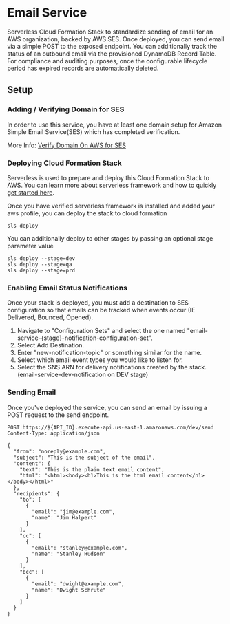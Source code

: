 # Email Service

Serverless Cloud Formation Stack to standardize sending of email for an AWS organization, backed by AWS SES. 
Once deployed, you can send email via a simple POST to the exposed endpoint. You can additionally track the status of an
outbound email via the provisioned DynamoDB Record Table. For compliance and auditing purposes, once the configurable 
lifecycle period has expired records are automatically deleted.

## Setup

### Adding / Verifying Domain for SES
In order to use this service, you have at least one domain setup for Amazon Simple Email Service(SES) which has completed verification.

More Info: [Verify Domain On AWS for SES](https://docs.aws.amazon.com/ses/latest/DeveloperGuide/verify-domains.html)

### Deploying Cloud Formation Stack
Serverless is used to prepare and deploy this Cloud Formation Stack to AWS.
You can learn more about serverless framework and how to quickly [get started here](https://www.serverless.com/framework/docs/getting-started/).
 
Once you have verified serverless framework is installed and added your aws profile, you can deploy the stack to cloud formation

```
sls deploy
```

You can additionally deploy to other stages by passing an optional stage parameter value
```
sls deploy --stage=dev
sls deploy --stage=qa
sls deploy --stage=prd
```

### Enabling Email Status Notifications
Once your stack is deployed, you must add a destination to SES configuration so that emails can be tracked
when events occur (IE Delivered, Bounced, Opened).

1. Navigate to "Configuration Sets" and select the one named "email-service-{stage}-notification-configuration-set".
2. Select Add Destination.
3. Enter "new-notification-topic" or something similar for the name.
4. Select which email event types you would like to listen for.
5. Select the SNS ARN for delivery notifications created by the stack. (email-service-dev-notification on DEV stage)

### Sending Email

Once you've deployed the service, you can send an email by issuing a POST request to the send endpoint.

```
POST https://${API_ID}.execute-api.us-east-1.amazonaws.com/dev/send
Content-Type: application/json

{
  "from": "noreply@example.com",
  "subject": "This is the subject of the email",
  "content": {
    "text": "This is the plain text email content",
    "html": "<html><body><h1>This is the html email content</h1></body></html>"
  },
  "recipients": {
    "to": [
      {
        "email": "jim@example.com",
        "name": "Jim Halpert"
      }
    ],
    "cc": [
      {
        "email": "stanley@example.com",
        "name": "Stanley Hudson"
      }
    ],
    "bcc": [
      {
        "email": "dwight@example.com",
        "name": "Dwight Schrute"
      }
    ]
  }
}

```
